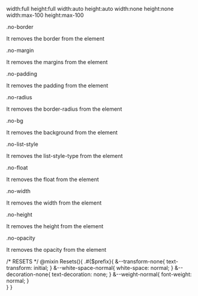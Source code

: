width:full
height:full
width:auto
height:auto
width:none
height:none
width:max-100
height:max-100

.no-border

It removes the border from the element


.no-margin

It removes the margins from the element


.no-padding

It removes the padding from the element


.no-radius

It removes the border-radius from the element


.no-bg

It removes the background from the element


.no-list-style

It removes the list-style-type from the element


.no-float

It removes the float from the element


.no-width

It removes the width from the element


.no-height

It removes the height from the element


.no-opacity

It removes the opacity from the element

/*
  RESETS
*/
@mixin Resets(){
  .#{$prefix}{
    &--transform-none{
      text-transform: initial;
    }
    &--white-space-normal{
      white-space: normal;
    }
    &--decoration-none{
      text-decoration: none;
    }
    &--weight-normal{
      font-weight: normal;
    }    
  }
}